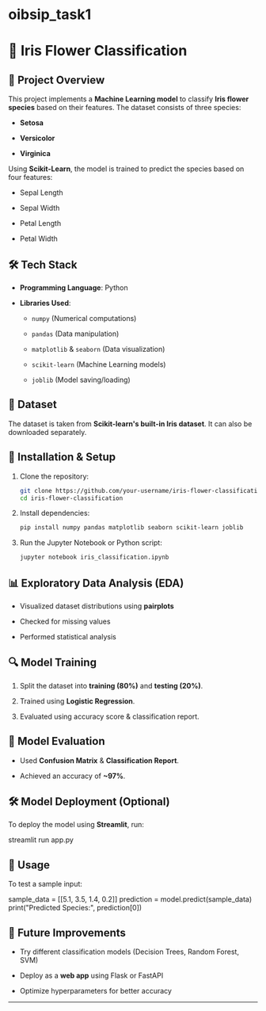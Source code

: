 # oibsip_task1

# 🌸 Iris Flower Classification

## 📌 Project Overview

This project implements a **Machine Learning model** to classify **Iris flower species** based on their features. The dataset consists of three species:

- **Setosa**

- **Versicolor**

- **Virginica**

Using **Scikit-Learn**, the model is trained to predict the species based on four features:

- Sepal Length

- Sepal Width

- Petal Length

- Petal Width

## 🛠 Tech Stack

- **Programming Language**: Python

- **Libraries Used**:

  - `numpy` (Numerical computations)

  - `pandas` (Data manipulation)

  - `matplotlib` & `seaborn` (Data visualization)

  - `scikit-learn` (Machine Learning models)

  - `joblib` (Model saving/loading)

## 📂 Dataset
The dataset is taken from **Scikit-learn's built-in Iris dataset**. It can also be downloaded separately.

## 🚀 Installation & Setup
1. Clone the repository:
   ```bash
   git clone https://github.com/your-username/iris-flower-classification.git
   cd iris-flower-classification
   ```
2. Install dependencies:
   ```bash
   pip install numpy pandas matplotlib seaborn scikit-learn joblib
   ```
3. Run the Jupyter Notebook or Python script:
   ```bash
   jupyter notebook iris_classification.ipynb
   ```

## 📊 Exploratory Data Analysis (EDA)

- Visualized dataset distributions using **pairplots**

- Checked for missing values

- Performed statistical analysis

## 🔍 Model Training

1. Split the dataset into **training (80%)** and **testing (20%)**.

2. Trained using **Logistic Regression**.

3. Evaluated using accuracy score & classification report.

## 🎯 Model Evaluation

- Used **Confusion Matrix** & **Classification Report**.

- Achieved an accuracy of **~97%**.

## 🛠 Model Deployment (Optional)
To deploy the model using **Streamlit**, run:

streamlit run app.py


## 📝 Usage

To test a sample input:

sample_data = [[5.1, 3.5, 1.4, 0.2]]
prediction = model.predict(sample_data)
print("Predicted Species:", prediction[0])



## 📌 Future Improvements

- Try different classification models (Decision Trees, Random Forest, SVM)

- Deploy as a **web app** using Flask or FastAPI

- Optimize hyperparameters for better accuracy

---

